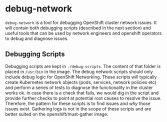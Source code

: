 debug-network
=============

`debug-network` is a tool for debugging OpenShift cluster network issues.
It will contain both debugging scripts (described in the next section) and useful tools that can be used
by network engineers and openshift operators to debug and diagnose issues.

## Debugging Scripts
Debugging scripts are kept in `./debug-scripts`.  The content of that folder is placed in `/usr/bin` in the image.
The debug network scripts should only include debug logic for OpenShift Networking.
These scripts will typically create Kubernetes network objects (pods, services, network policies etc) and perform
a series of tests to diagnose the functionality in the cluster works ok. In case there is a check that fails, we
would dig in the script and provide further checks to point at potential root causes to resolve the issue.
Therefore, the pattern for these scripts is to find issues and *why* those issues exist. Gathering logs is not
in the scope of these scripts and are better suited on the openshift/must-gather image.
